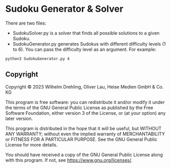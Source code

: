 # Sudoku Generator & Solver

There are two files:

  * SudokuSolver.py is a solver that finds all possible solutions to a given Sudoku.
  * SudokuGenerator.py generates Sudokus with different difficulty levels (1 to 6). You can pass the difficulty level as an argument. For example:

  ```
  python3 SudokuGenerator.py 4
  ```
  
## Copyright

Copyright ©️ 2023 Wilhelm Drehling, Oliver Lau, Heise Medien GmbH & Co. KG

This program is free software: you can redistribute it and/or modify
it under the terms of the GNU General Public License as published by
the Free Software Foundation, either version 3 of the License, or
(at your option) any later version.

This program is distributed in the hope that it will be useful,
but WITHOUT ANY WARRANTY; without even the implied warranty of
MERCHANTABILITY or FITNESS FOR A PARTICULAR PURPOSE.  See the
GNU General Public License for more details.

You should have received a copy of the GNU General Public License
along with this program.  If not, see <https://www.gnu.org/licenses/>.
